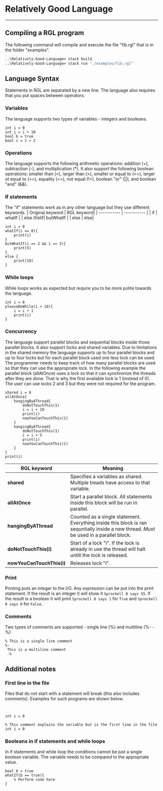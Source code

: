 # Relatively Good Language

---

## Compiling a RGL program

The following command will compile and execute the file "fib.rgl" that is in the folder "examples".

```cmd
..\Relatively-Good-Language> stack build
..\Relatively-Good-Language> stack run "./examples/fib.rgl"
```

## Language Syntax

Statements in RGL are separated by a new line. The language also requires that you put spaces between operators.

### Variables

The language supports two types of variables - integers and booleans.

```
int i = 0
int j = i + 10
bool b = true
bool c = 1 > 2
```

### Operations

The language supports the following arithmetic operations: addition (+), subtraction (-), and multiplication (*). It also support the following boolean operations: smaller than (<), larger than (>), smaller or equal to (<=), larger ot equal to (>=), equality (==), not equal (!=), boolean "or" (||), and boolean "and" (&&).

### If statements

The "if" statements work as in any other language but they use different keywords.
| Original keyword | RGL keyword|
| ----------- | ----------- |
| if | whatIf |
| else if/elif| butWhatIf |
| else | else|

```
int i = 0
whatIf(i == 0){
    print(i)
}
butWhatIf(i == 2 && 1 == 2){
    print(5)
}
else {
    print(10)
}
```

### While loops

While loops works as expected but require you to be more polite towards the language.

```
int i = 0
pleaseDoWhile(i < 10){
    i = i + 1
    print(i)
}
```

### Concurrency

The language support parallel blocks and sequential blocks inside those parallel blocks. It also support locks and shared variables.
Due to limitations in the shared memory the language supports up to four parallel blocks and up to four locks but for each parallel block used one less lock can be used. The programmer needs to keep track of how many parallel blocks are used so that they can use the appropriate lock.
In the following example the parallel block (allAtOnce) uses a lock so that it can synchronize the threads after they are done. That is why the first available lock is 1 (instead of 0). The user can use locks 2 and 3 but they were not required for the program.

```
shared i = 0
allAtOnce{
    hangingByAThread{
        doNotTouchThis(1)
        i = i + 10
        print(i)
        nowYouCanTouchThis(1)
    }
    hangingByAThread{
        doNotTouchThis(1)
        i = i + 5
        print(i)
        nowYouCanTouchThis(1)
    }
}
print(i)
```

| RGL keyword | Meaning |
| ----------- | ----------- |
| **shared** | Specifies a variables as shared. Multiple treads have access to that variable. |
| **allAtOnce** | Start a parallel block. All statements inside this block will be run in parallel. |
| **hangingByAThread** | Counted as a single statement. Everything inside this block is ran sequntially inside a new thread. *Must* be used in a parallel block. |
| **doNotTouchThis(i)** | Start of a lock "i". If the lock is already in use the thread will halt untill the lock is released. |
| **nowYouCanTouchThis(i)** | Releases lock "i". |

### Print

Printing puts an integer to the I/O. Any expression can be put into the print statement. If the result is an integer it will show it `Sprockell 0 says 55`. If the result is a boolean it will print `Sprockell 0 says 1` for `True` and `Sprockell 0 says 0` for `False`.

### Comments

Two types of comments are supported - single line (%) and multiline (%- -%)

```
% This is a single line comment
%-
 This is a multiline comment
 -%
```

## Additional notes

### First line in the file

Files that do not start with a statement will break (this also includes comments). Examples for such programs are shown below.

```


int i = 0
```

```
% This comment explains the variable but is the first line in the file
int i = 0
```

### Booleans in if statements and while loops

In if statements and while loop the conditions cannot be just a single boolean variable. The variable needs to be compared to the appropriate value.

```
bool b = true
whatIf(b == true){
    % Perform code here
}
```
